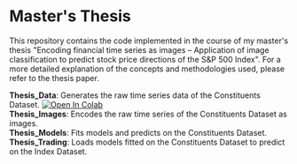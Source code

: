 # Master's Thesis

This repository contains the code implemented in the course of my master's thesis "Encoding financial time series as images – Application of image classification to predict stock price directions of the S&P 500 Index". For a more detailed explanation of the concepts and methodologies used, please refer to the thesis paper.

**Thesis_Data**: Generates the raw time series data of the Constituents Dataset. [![Open In Colab](https://colab.research.google.com/assets/colab-badge.svg)](https://colab.research.google.com/github/sukilovm/Encoding-financial-time-series-as-images/blob/main/Thesis_Data.ipynb)
 <br>
**Thesis_Images**: Encodes the raw time series of the Constituents Dataset as images. <br>
**Thesis_Models**: Fits models and predicts on the Constituents Dataset. <br>
**Thesis_Trading**: Loads models fitted on the Constituents Dataset to predict on the Index Dataset.

 
